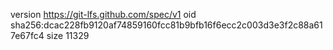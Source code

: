 version https://git-lfs.github.com/spec/v1
oid sha256:dcac228fb9120af74859160fcc81b9bfb16f6ecc2c003d3e3f2c88a617e67fc4
size 11329
